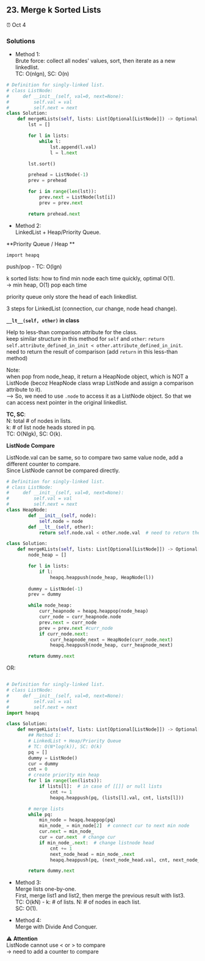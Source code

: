 ## 23. Merge k Sorted Lists

:alarm_clock: Oct 4

### Solutions

- Method 1:\
  Brute force: collect all nodes' values, sort, then iterate as a new linkedlist.\
  TC: O(nlgn), SC: O(n)
```python
# Definition for singly-linked list.
# class ListNode:
#     def __init__(self, val=0, next=None):
#         self.val = val
#         self.next = next
class Solution:
    def mergeKLists(self, lists: List[Optional[ListNode]]) -> Optional[ListNode]:
        lst = []

        for l in lists:
            while l:
                lst.append(l.val)
                l = l.next

        lst.sort()

        prehead = ListNode(-1) 
        prev = prehead

        for i in range(len(lst)):
            prev.next = ListNode(lst[i])
            prev = prev.next

        return prehead.next
```
  
- Method 2:\
LinkedList + Heap/Priority Queue.

**Priority Queue / Heap **

`import heapq`

push/pop - TC: O(lgn)

k sorted lists: how to find min node each time quickly, optimal O(1). \
-> min heap, O(1) pop each time

priority queue only store the head of each linkedlist. 

3 steps for LinkedList (connection, cur change, node head change).

**`__lt__(self, other)` in class**

Help to less-than comparison attribute for the class.\
keep similar structure in this method for `self` and `other`: `return self.attribute_defined_in_init < other.attribute_defined_in_init`.\
need to return the result of comparison (add `return` in this less-than method)

Note:\
when pop from node_heap, it return a HeapNode object, which is NOT a ListNode (becoz HeapNode class wrap ListNode and assign a comparison attribute to it).\
--> So, we need to use `.node` to access it as a ListNode object. So that we can access next pointer in the original linkedlist.

**TC, SC**:\
N: total # of nodes in lists.\
k: # of list node heads stored in pq.\
TC: O(Nlgk), SC: O(k).

**ListNode Compare**

ListNode.val can be same, so to compare two same value node, add a different counter to compare. \
Since ListNode cannot be compared directly.

```python
# Definition for singly-linked list.
# class ListNode:
#     def __init__(self, val=0, next=None):
#         self.val = val
#         self.next = next
class HeapNode:
        def __init__(self, node):
            self.node = node
        def __lt__(self, other):
            return self.node.val < other.node.val  # need to return the result of comparison

class Solution:
    def mergeKLists(self, lists: List[Optional[ListNode]]) -> Optional[ListNode]:
        node_heap = []

        for l in lists:
            if l:
                heapq.heappush(node_heap, HeapNode(l))
        
        dummy = ListNode(-1)
        prev = dummy

        while node_heap:
            curr_heapnode = heapq.heappop(node_heap)
            curr_node = curr_heapnode.node
            prev.next = curr_node
            prev = prev.next #curr_node
            if curr_node.next:
                curr_heapnode_next = HeapNode(curr_node.next)
                heapq.heappush(node_heap, curr_heapnode_next)

        return dummy.next
```

OR:
```python

# Definition for singly-linked list.
# class ListNode:
#     def __init__(self, val=0, next=None):
#         self.val = val
#         self.next = next
import heapq

class Solution:
    def mergeKLists(self, lists: List[Optional[ListNode]]) -> Optional[ListNode]:
        ## Method 1: 
        # LinkedList + Heap/Priority Queue
        # TC: O(N*log(k)), SC: O(k)
        pq = []
        dummy = ListNode()
        cur = dummy
        cnt = 0
        # create priority min heap
        for l in range(len(lists)):
            if lists[l]:  # in case of [[]] or null lists
                cnt += 1
                heapq.heappush(pq, (lists[l].val, cnt, lists[l]))

        # merge lists
        while pq:
            min_node = heapq.heappop(pq)
            min_node_ = min_node[2]  # connect cur to next min node
            cur.next = min_node_
            cur = cur.next  # change cur
            if min_node_.next:  # change listnode head
                cnt += 1
                next_node_head = min_node_.next
                heapq.heappush(pq, (next_node_head.val, cnt, next_node_head))

        return dummy.next

```

- Method 3:\
  Merge lists one-by-one.\
  First, merge list1 and list2, then merge the previous result with list3.\
  TC: O(kN) - k: # of lists. N: # of nodes in each list.\
  SC: O(1).

- Method 4:\
  Merge with Divide And Conquer.

:warning: **Attention**\
ListNode cannot use < or > to compare\
-> need to add a counter to compare
